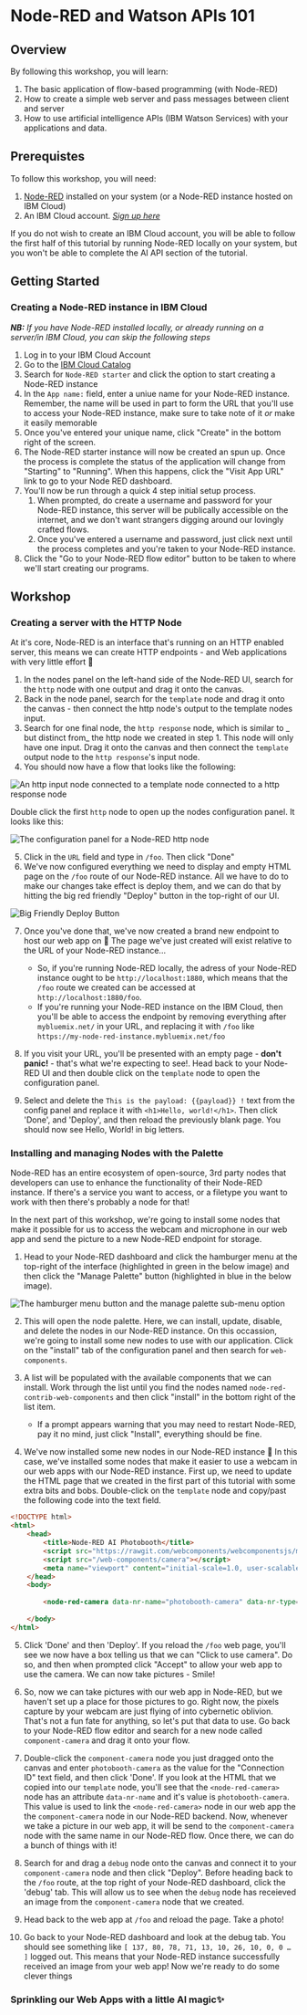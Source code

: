 # Node-RED and Watson APIs 101

## Overview

By following this workshop, you will learn:

1. The basic application of flow-based programming (with Node-RED)
2. How to create a simple web server and pass messages between client and server
3. How to use artificial intelligence APIs (IBM Watson Services) with your applications and data.

## Prerequistes

To follow this workshop, you will need:

1. [Node-RED](https://nodered.org/docs/getting-started/installation) installed on your system (or a Node-RED instance hosted on IBM Cloud)
2. An IBM Cloud account. _[Sign up here](https://ibm.biz/BdZUdm)_

If you do not wish to create an IBM Cloud account, you will be able to follow the first half of this tutorial by running Node-RED locally on your system, but you won't be able to complete the AI API section of the tutorial.

## Getting Started

### Creating a Node-RED instance in IBM Cloud
_**NB:** If you have Node-RED installed locally, or already running on a server/in IBM Cloud, you can skip the following steps_

1. Log in to your IBM Cloud Account
2. Go to the [IBM Cloud Catalog](https://catalog.bluemix.net)
3. Search for `Node-RED starter` and click the option to start creating a Node-RED instance
4. In the `App name:` field, enter a uniue name for your Node-RED instance. Remember, the name will be used in part to form the URL that you'll use to access your Node-RED instance, make sure to take note of it _or_ make it easily memorable
5. Once you've entered your unique name, click "Create" in the bottom right of the screen.
6. The Node-RED starter instance will now be created an spun up. Once the process is complete the status of the application will change from "Starting" to "Running". When this happens, click the "Visit App URL" link to go to your Node RED dashboard.
7. You'll now be run through a quick 4 step initial setup process. 
    1. When prompted, do create a username and password for your Node-RED instance, this server will be publically accessible on the internet, and we don't want strangers digging around our lovingly crafted flows.
    2. Once you've entered a username and password, just click next until the process completes and you're taken to your Node-RED instance.
8. Click the "Go to your Node-RED flow editor" button to be taken to where we'll start creating our programs.

## Workshop

### Creating a server with the HTTP Node

At it's core, Node-RED is an interface that's running on an HTTP enabled server, this means we can create HTTP endpoints - and Web applications with very little effort 🎉

1. In the nodes panel on the left-hand side of the Node-RED UI, search for the `http` node with one output and drag it onto the canvas.
2. Back in the node panel, search for the `template` node and drag it onto the canvas - then connect the http node's output to the template nodes input.
3. Search for one final node, the `http response` node, which is similar to _ but distinct from_ the http node we created in step 1. This node will only have one input. Drag it onto the canvas and then connect the `template` output node to the `http response`'s input node.
4. You should now have a flow that looks like the following:

![An http input node connected to a template node connected to a http response node](images/first_flow.png)

Double click the first `http` node to open up the nodes configuration panel. It looks like this:

![The configuration panel for a Node-RED http node](images/node_config_panel.png)

5. Click in the `URL` field and type in `/foo`. Then click "Done"
6. We've now configured everything we need to display and empty HTML page on the `/foo` route of our Node-RED instance. All we have to do to make our changes take effect is deploy them, and we can do that by hitting the big red friendly "Deploy" button in the top-right of our UI.

![Big Friendly Deploy Button](images/bfb.png)

7. Once you've done that, we've now created a brand new endpoint to host our web app on 🎊 The page we've just created will exist relative to the URL of your Node-RED instance... 
    - So, if you're running Node-RED locally, the adress of your Node-RED instance ought to be `http://localhost:1880`, which means that the `/foo` route we created can be accessed at `http://localhost:1880/foo`. 
    - If you're running your Node-RED instance on the IBM Cloud, then you'll be able to access the endpoint by removing everything after `mybluemix.net/` in your URL, and replacing it with `/foo` like `https://my-node-red-instance.mybluemix.net/foo`

8. If you visit your URL, you'll be presented with an empty page - **don't panic!** - that's what we're expecting to see!. Head back to your Node-RED UI and then double click on the `template` node to open the configuration panel.

9. Select and delete the `This is the payload: {{payload}} !` text from the config panel and replace it with `<h1>Hello, world!</h1>`. Then click 'Done', and 'Deploy', and then reload the previously blank page. You should now see Hello, World! in big letters.

### Installing and managing Nodes with the Palette

Node-RED has an entire ecosystem of open-source, 3rd party nodes that developers can use to enhance the functionality of their Node-RED instance. If there's a service you want to access, or a filetype you want to work with then there's probably a node for that!

In the next part of this workshop, we're going to install some nodes that make it possible for us to access the webcam and microphone in our web app and send the picture to a new Node-RED endpoint for storage.

1. Head to your Node-RED dashboard and click the hamburger menu at the top-right of the interface (highlighted in green in the below image) and then click the "Manage Palette" button (highlighted in blue in the below image).

![The hamburger menu button and the manage palette sub-menu option](images/install_step_1.png)

2. This will open the node palette. Here, we can install, update, disable, and delete the nodes in our Node-RED instance. On this occassion, we're going to install some new nodes to use with our application. Click on the "install" tab of the configuration panel and then search for `web-components`. 

3. A list will be populated with the available components that we can install. Work through the list until you find the nodes named `node-red-contrib-web-components` and then click "install" in the bottom right of the list item. 
    - If a prompt appears warning that you may need to restart Node-RED, pay it no mind, just click "Install", everything should be fine.

4. We've now installed some new nodes in our Node-RED instance 🎉 In this case, we've installed some nodes that make it easier to use a webcam in our web apps with our Node-RED instance. First up, we need to update the HTML page that we created in the first part of this tutorial with some extra bits and bobs. Double-click on the `template` node and copy/past the following code into the text field.

```HTML
<!DOCTYPE html>
<html>
    <head>
        <title>Node-RED AI Photobooth</title>
        <script src="https://rawgit.com/webcomponents/webcomponentsjs/master/bundles/webcomponents-sd-ce.js"></script>
        <script src="/web-components/camera"></script>
        <meta name="viewport" content="initial-scale=1.0, user-scalable=yes" />
    </head>
    <body>
        
        <node-red-camera data-nr-name="photobooth-camera" data-nr-type="still"></node-red-camera>
        
    </body>
</html>
```

5. Click 'Done' and then 'Deploy'. If you reload the `/foo` web page, you'll see we now have a box telling us that we can "Click to use camera". Do so, and then when prompted click "Accept" to allow your web app to use the camera. We can now take pictures - Smile!

6. So, now we can take pictures with our web app in Node-RED, but we haven't set up a place for those pictures to go. Right now, the pixels capture by your webcam are just flying of into cybernetic oblivion. That's not a fun fate for anything, so let's put that data to use. Go back to your Node-RED flow editor and search for a new node called `component-camera` and drag it onto your flow.

7. Double-click the `component-camera` node you just dragged onto the canvas and enter `photobooth-camera` as the value for the "Connection ID" text field, and then click 'Done'. If you look at the HTML that we copied into our `template` node, you'll see that the `<node-red-camera>` node has an attribute `data-nr-name` and it's value is `photobooth-camera`. This value is used to link the `<node-red-camera>` node in our web app the the `component-camera` node in our Node-RED backend. Now, whenever we take a picture in our web app, it will be send to the `component-camera` node with the same name in our Node-RED flow. Once there, we can do a bunch of things with it!

8. Search for and drag a `debug` node onto the canvas and connect it to your `component-camera` node and then click "Deploy". Before heading back to the `/foo` route, at the top right of your Node-RED dashboard, click the 'debug' tab. This will allow us to see when the `debug` node has receieved an image from the `component-camera` node that we created. 

9. Head back to the web app at `/foo` and reload the page. Take a photo!

10. Go back to your Node-RED dashboard and look at the debug tab. You should see something like `[ 137, 80, 78, 71, 13, 10, 26, 10, 0, 0 … ]` logged out. This means that your Node-RED instance successfully received an image from your web app! Now we're ready to do some clever things 

### Sprinkling our Web Apps with a little AI magic✨